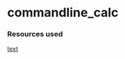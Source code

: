 # commandline_calc


### Resources used
[text](https://www.technical-recipes.com/2011/a-mathematical-expression-parser-in-java-and-cpp/)